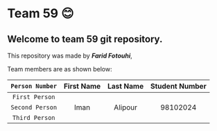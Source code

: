 # Team 59 😊

## Welcome to team 59 git repository.

This repository was made by ***Farid Fotouhi***,

Team members are as shown below:

  | `Person Number` | First Name | Last Name | Student Number |
  |:---------------:|:------------:|:-----------:|:----------------:|
  | `First Person` |  |  |  |
  | `Second Person` | Iman | Alipour | 98102024 |
  | `Third Person` |  |  |  |
